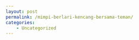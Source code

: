 ```yaml
---
layout: post
permalink: /mimpi-berlari-kencang-bersama-teman/
categories:
    - Uncategorized
---
```



